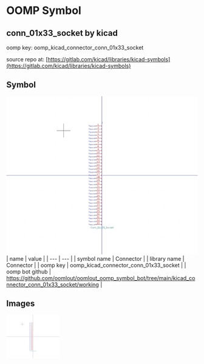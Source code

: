 # OOMP Symbol  
## conn_01x33_socket  by kicad  
  
oomp key: oomp_kicad_connector_conn_01x33_socket  
  
source repo at: [https://gitlab.com/kicad/libraries/kicad-symbols](https://gitlab.com/kicad/libraries/kicad-symbols)  
## Symbol  
  
[![working.png](working_600.png)](working.png)  
| name | value | 
| --- | --- | 
| symbol name | Connector | 
| library name | Connector | 
| oomp key | oomp_kicad_connector_conn_01x33_socket | 
| oomp bot github | https://github.com/oomlout/oomlout_oomp_symbol_bot/tree/main/kicad_connector_conn_01x33_socket/working | 
## Images  
  
[![working.png](working_140.png)](working.png)  
